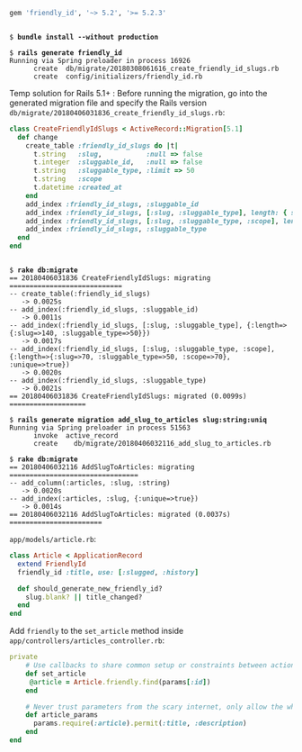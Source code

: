 ```ruby
gem 'friendly_id', '~> 5.2', '>= 5.2.3'
```

<pre><code>
$ <b>bundle install --without production</b>

$ <b>rails generate friendly_id</b>
Running via Spring preloader in process 16926
      create  db/migrate/20180308061616_create_friendly_id_slugs.rb
      create  config/initializers/friendly_id.rb
</pre></code>

Temp solution for Rails 5.1+ : Before running the migration, go into the generated migration file and specify the Rails version `db/migrate/20180406031836_create_friendly_id_slugs.rb`:
```ruby
class CreateFriendlyIdSlugs < ActiveRecord::Migration[5.1]
  def change
    create_table :friendly_id_slugs do |t|
      t.string   :slug,           :null => false
      t.integer  :sluggable_id,   :null => false
      t.string   :sluggable_type, :limit => 50
      t.string   :scope
      t.datetime :created_at
    end
    add_index :friendly_id_slugs, :sluggable_id
    add_index :friendly_id_slugs, [:slug, :sluggable_type], length: { slug: 140, sluggable_type: 50 }
    add_index :friendly_id_slugs, [:slug, :sluggable_type, :scope], length: { slug: 70, sluggable_type: 50, scope: 70 }, unique: true
    add_index :friendly_id_slugs, :sluggable_type
  end
end
```

<pre><code>
$ <b>rake db:migrate</b>
== 20180406031836 CreateFriendlyIdSlugs: migrating ============================
-- create_table(:friendly_id_slugs)
   -> 0.0025s
-- add_index(:friendly_id_slugs, :sluggable_id)
   -> 0.0011s
-- add_index(:friendly_id_slugs, [:slug, :sluggable_type], {:length=>{:slug=>140, :sluggable_type=>50}})
   -> 0.0017s
-- add_index(:friendly_id_slugs, [:slug, :sluggable_type, :scope], {:length=>{:slug=>70, :sluggable_type=>50, :scope=>70}, :unique=>true})
   -> 0.0020s
-- add_index(:friendly_id_slugs, :sluggable_type)
   -> 0.0021s
== 20180406031836 CreateFriendlyIdSlugs: migrated (0.0099s) ===================

$ <b>rails generate migration add_slug_to_articles slug:string:uniq</b>
Running via Spring preloader in process 51563
      invoke  active_record
      create    db/migrate/20180406032116_add_slug_to_articles.rb

$ <b>rake db:migrate</b>
== 20180406032116 AddSlugToArticles: migrating ================================
-- add_column(:articles, :slug, :string)
   -> 0.0020s
-- add_index(:articles, :slug, {:unique=>true})
   -> 0.0014s
== 20180406032116 AddSlugToArticles: migrated (0.0037s) =======================
</pre></code>

`app/models/article.rb`:
```ruby
class Article < ApplicationRecord
  extend FriendlyId
  friendly_id :title, use: [:slugged, :history]

  def should_generate_new_friendly_id?
    slug.blank? || title_changed?
  end
end
```

Add `friendly` to the `set_article` method inside `app/controllers/articles_controller.rb`:
```ruby
private
    # Use callbacks to share common setup or constraints between actions.
    def set_article
     @article = Article.friendly.find(params[:id])
    end

    # Never trust parameters from the scary internet, only allow the white list through.
    def article_params
      params.require(:article).permit(:title, :description)
    end
end
```
